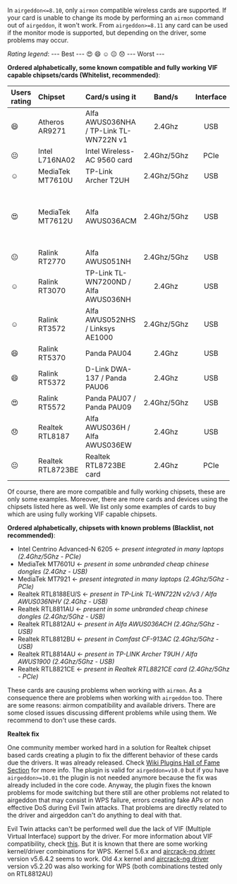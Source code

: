 In `airgeddon<=8.10`, only `airmon` compatible wireless cards are supported. If your card is unable to change its mode by performing an `airmon` command out of `airgeddon`, it won't work. From `airgeddon>=8.11` any card can be used if the monitor mode is supported, but depending on the driver, some problems may occur.

_Rating legend_: --- Best --- :heart_eyes: :smile: :relaxed: :neutral_face: :disappointed: --- Worst ---

__Ordered alphabetically, some known compatible and fully working VIF capable chipsets/cards (Whitelist, recommended)__:

Users rating | Chipset | Card/s using it | Band/s | Interface | Link/Buy | Additional comments
:------------|:--------|:----------------|:------:|:---------:|:--------:|:-------------------
:smile: | Atheros AR9271 | Alfa AWUS036NHA / TP-Link TL-WN722N v1 | 2.4Ghz | USB | [Link](https://amzn.to/3sRWE6L) | 
:neutral_face: | Intel L716NA02 | Intel Wireless-AC 9560 card | 2.4Ghz/5Ghz | PCIe | [Link](https://amzn.to/3iBPb62) | 
:relaxed: | MediaTek MT7610U | TP-Link Archer T2UH | 2.4Ghz/5Ghz | USB | [Link](https://amzn.to/3tFfaP8) | 
:heart_eyes: | MediaTek MT7612U | Alfa AWUS036ACM | 2.4Ghz/5Ghz | USB | [Link](https://amzn.to/3P4wc35) | Not recommended for Virtual Machines, only Native Linux. Recommended kernel >= 5.3 . For Rpi 2/3 run this command to get it working ```echo "options mt76_usb disable_usb_sg=1" > /etc/modprobe.d/mt76_usb.conf``` 
:neutral_face: | Ralink RT2770 | Alfa AWUS051NH | 2.4Ghz/5Ghz | USB | [Link](https://amzn.to/3tBq5JA) | 
:relaxed: | Ralink RT3070 | TP-Link TL-WN7200ND / Alfa AWUS036NH | 2.4Ghz | USB | [Link](https://amzn.to/360ZtcO) | 
:relaxed: | Ralink RT3572 | Alfa AWUS052NHS / Linksys AE1000 | 2.4Ghz/5Ghz | USB | [Link](https://amzn.to/3vRLwc6) | 
:smile: | Ralink RT5370 | Panda PAU04 | 2.4Ghz | USB | [Link](https://amzn.to/3MV7fGf) | 
:smile: | Ralink RT5372 | D-Link DWA-137 / Panda PAU06 | 2.4Ghz | USB | [Link](https://amzn.to/3HYJBF0) | 
:heart_eyes: | Ralink RT5572 | Panda PAU07 / Panda PAU09 | 2.4Ghz/5Ghz| USB | [Link](https://amzn.to/3IYOWgM) | 
:disappointed: | Realtek RTL8187 | Alfa AWUS036H / Alfa AWUS036EW | 2.4Ghz | USB | [Link](https://amzn.to/3KnkvkE) | May require patched driver
:neutral_face: | Realtek RTL8723BE | Realtek RTL8723BE card | 2.4Ghz | PCIe | [Link](https://amzn.to/3vRQp56) | 

Of course, there are more compatible and fully working chipsets, these are only some examples. Moreover, there are more cards and devices using the chipsets listed here as well. We list only some examples of cards to buy which are using fully working VIF capable chipsets.

__Ordered alphabetically, chipsets with known problems (Blacklist, not recommended)__:

 - Intel Centrino Advanced-N 6205 <- _present integrated in many laptops (2.4Ghz/5Ghz - PCIe)_
 - MediaTek MT7601U <- _present in some unbranded cheap chinese dongles (2.4Ghz - USB)_
 - MediaTek MT7921 <- _present integrated in many laptops (2.4Ghz/5Ghz - PCIe)_
 - Realtek RTL8188EU/S <- _present in TP-Link TL-WN722N v2/v3 / Alfa AWUS036NHV (2.4Ghz - USB)_
 - Realtek RTL8811AU <- _present in some unbranded cheap chinese dongles (2.4Ghz/5Ghz - USB)_
 - Realtek RTL8812AU <- _present in Alfa AWUS036ACH (2.4Ghz/5Ghz - USB)_
 - Realtek RTL8812BU <- _present in Comfast CF-913AC (2.4Ghz/5Ghz - USB)_
 - Realtek RTL8814AU <- _present in TP-LINK Archer T9UH / Alfa AWUS1900 (2.4Ghz/5Ghz - USB)_
 - Realtek RTL8821CE <- _present in Realtek RTL8821CE card (2.4Ghz/5Ghz - PCIe)_

These cards are causing problems when working with `airmon`. As a consequence there are problems when working with `airgeddon` too. There are some reasons: airmon compatibility and available drivers. There are some closed issues discussing different problems while using them. We recommend to don't use these cards.

__Realtek fix__

One community member worked hard in a solution for Realtek chipset based cards creating a plugin to fix the different behavior of these cards due the drivers. It was already released. Check [Wiki Plugins Hall of Fame Section] for more info. The plugin is valid for `airgeddon=v10.0` but if you have `airgeddon>=10.01` the plugin is not needed anymore because the fix was already included in the core code. Anyway, the plugin fixes the known problems for mode switching but there still are other problems not related to airgeddon that may consist in WPS failure, errors creating fake APs or non effective DoS during Evil Twin attacks. That problems are directly related to the driver and airgeddon can't do anything to deal with that.

Evil Twin attacks can't be performed well due the lack of VIF (Multiple Virtual Interface) support by the driver. For more information about VIF compatibility, check [this](https://github.com/v1s1t0r1sh3r3/airgeddon/wiki/FAQ%20&%20Troubleshooting#my-fake-ap-is-not-working-on-any-evil-twin-attack-why). But it is known that there are some working kernel/driver combinations for WPS. Kernel 5.6.x and [aircrack-ng driver](https://github.com/aircrack-ng/rtl8812au) version v5.6.4.2 seems to work. Old 4.x kernel and [aircrack-ng driver](https://github.com/aircrack-ng/rtl8812au) version v5.2.20 was also working for WPS (both combinations tested only on RTL8812AU)

[Wiki Plugins Hall of Fame Section]: https://github.com/v1s1t0r1sh3r3/airgeddon/wiki/Plugins%20Hall%20of%20Fame
